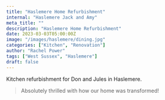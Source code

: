 ```yaml
---
title: "Haslemere Home Refurbishment"
internal: "Haslemere Jack and Amy"
meta_title: ""
description: "Haslemere Home Refurbishment"
date: 2023-03-03T05:00:00Z
image: "/images/haslemere/dining.jpg"
categories: ["Kitchen", "Renovation"]
author: "Rachel Power"
tags: ["West Sussex", "Haslemere"]
draft: false
---
```


Kitchen refurbishment for Don and Jules in Haslemere.

> Absolutely thrilled with how our home was transformed!